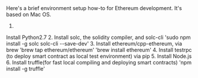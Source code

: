 ##

Here's a brief environment setup how-to for Ethereum development. It's based on Mac OS.

1. 
Install Python2.7
2.
Install solc, the solidity compiler, and solc-cli
'sudo npm install -g solc solc-cli --save-dev'
3.
Install ethereum/cpp-ethereum, via brew
'brew tap ethereum/ethereum'
'brew install ethereum' 
4. 
Install testrpc (to deploy smart contract as local test environment) via pip
5.
Install Node.js
6.
Install truffle(for fast local compiling and deploying smart contracts)
'npm install -g truffle'






